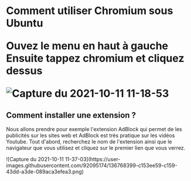 <div>
  <h1> <strong>Comment utiliser Chromium sous Ubuntu</strong ?</h1>
  <p> Ouvez le menu en haut à gauche </br>
    Ensuite tappez chromium et cliquez dessus
    </p>
  
![Capture du 2021-10-11 11-18-53](https://user-images.githubusercontent.com/92095174/136765840-556f3201-3379-4bc3-bdcc-2258b48edacc.png) </br>

  <h2> Comment installer une extension ? </h2>
  <p>Nous allons prendre pour exemple l'extension AdBlock qui permet de les publicités sur les sites web et AdBlock est très pratique sur les vidéos Youtube.
    Tout d'abord, recherchez le nom de l'extension ainsi que le navigateur que vous utilisez et cliquez sur le premier lien que vous verrez. 
  </p>
  ![Capture du 2021-10-11 11-37-03](https://user-images.githubusercontent.com/92095174/136768399-c153ee59-c159-43dd-a3de-089aca3efea3.png)
</div>
